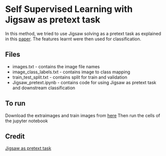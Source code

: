 # Self Supervised Learning with Jigsaw as pretext task

In this method, we tried to use Jigsaw solving as a pretext task as explained in this [paper](https://arxiv.org/abs/1603.09246). The features learnt were then used for classification.


## Files

- images.txt - contains the image file names <br/>
- image_class_labels.txt - contains image to class mapping <br/>
- train_test_split.txt - contains split for train and validation <br/>
- Jigsaw_pretext.ipynb - contains code for using Jigsaw as pretext task and downstream classification <br/>

## To run

Download the extraimages and train images from [here](https://www.kaggle.com/c/cassava-disease/data)
Then run the cells of the jupyter notebook 

## Credit

[Jigsaw as pretext task](https://github.com/aniket03/self_supervised_bird_classification/tree/500feb0d6f3cc95352ad94bd665499cfba0538b5)
